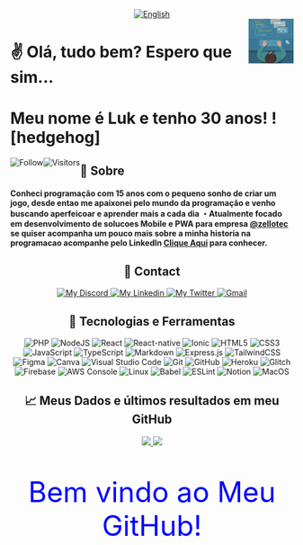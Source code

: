 <div align="center">
    <a href="https://github.com/marceloluk/" alt="English">
        <img alt="English" src="https://img.shields.io/static/v1?style=for-the-badge&label=Lang&message=English&color=555555">
    </a>
</div>

<img align="right" src="./imgs/cap.png" style="width:80px; height:80px; border: 50px; max-width:100%;">

# ✌ Olá, tudo bem? Espero que sim...  
# Meu nome é Luk e tenho 30 anos! ![hedgehog]

<p align="left">
    <div align="center">
        <a href="https://github.com/marceloluk?tab=followers">
            <img align="left" alt="Follow" src="https://img.shields.io/github/followers/marceloluk?style=flat&amp;logo=github&amp;label=followers&amp;color=2D76BF">
            <img align="left" alt="Visitors" src="https://visitor-badge.glitch.me/badge?page_id=marceloluk.visitor-badge">
        </a>
    </div>
</p>

<h2>🤔 Sobre</h2>
<h4>
Conheci programação com 15 anos com o pequeno sonho de criar um jogo, desde entao me apaixonei pelo mundo da programação e venho buscando aperfeicoar e aprender mais a cada dia
・Atualmente focado em desenvolvimento de solucoes Mobile e PWA  para empresa <a href="https://github.com/zellotec" alt="Zello tec">@zellotec</a> se quiser acompanha um pouco mais sobre a minha historia na programacao acompanhe pelo LinkedIn <a href="https://www.linkedin.com/in/marcelo-oliveira-16935437">Clique Aqui</a> para conhecer.
</h4>

<div align="center">
    <h2>👤 Contact</h2>
</div>
<p align="center">
    <a href="https://discord.com/users/745705784473551100">
        <img alt="My Discord" src="https://img.shields.io/static/v1?style=flat-square&logo=discord&label=Discord&message=marceloluk%238639&color=62b4ef">
    </a>
    <a href="https://www.linkedin.com/in/marcelo-oliveira-16935437/">
        <img alt="My Linkedin" src="https://img.shields.io/static/v1?style=flat-square&logo=linkedin&label=Linkedin&message=marceloluk&color=62b4ef">
    </a>
    <a href="https://twitter.com/marcelo_luk">
        <img alt="My Twitter" src="https://img.shields.io/static/v1?style=flat-square&logo=twitter&label=Twitter&message=MarceloLuk&color=f0743e">
    </a>
    <a href="mailto:marceloluk.gomes@gmail.com">
        <img alt="Gmail" src="https://img.shields.io/static/v1?style=flat-square&logo=gmail&label=Gmail&message=marceloluk.gomes@gmail.com&color=62b4ef">
    </a>
</p>

<div align="center">
    <h2>📑 Tecnologias e Ferramentas</h2>
    <p align="center">
        <img alt="PHP" src="https://img.shields.io/badge/PHP-%23430098.svg?style=for-the-badge&logo=php&logoColor=white"/>
        <img alt="NodeJS" src="https://img.shields.io/badge/node.js-%2343853D.svg?style=for-the-badge&logo=node&logoColor=white"/>
        <img alt="React" src="https://img.shields.io/badge/react-%23007ACC.svg?style=for-the-badge&logo=react&logoColor=white"/>
        <img alt="React-native" src="https://img.shields.io/badge/reactnative-%23000000.svg?style=for-the-badge&logo=react&logoColor=white"/>
        <img alt="Ionic" src="https://img.shields.io/badge/ionic-%23000000.svg?style=for-the-badge&logo=ionic&logoColor=white"/>
        <img alt="HTML5" src="https://img.shields.io/badge/html5-%23E34F26.svg?style=for-the-badge&logo=html5&logoColor=white"/>
        <img alt="CSS3" src="https://img.shields.io/badge/css3-%231572B6.svg?style=for-the-badge&logo=css3&logoColor=white"/>
        <img alt="JavaScript" src="https://img.shields.io/badge/javascript-%23323330.svg?style=for-the-badge&logo=javascript&logoColor=%23F7DF1E"/>
        <img alt="TypeScript" src="https://img.shields.io/badge/typescript-%23007ACC.svg?style=for-the-badge&logo=typescript&logoColor=white"/>
        <img alt="Markdown" src="https://img.shields.io/badge/markdown-%23000000.svg?style=for-the-badge&logo=markdown&logoColor=white"/>
        <img alt="Express.js" src="https://img.shields.io/badge/express.js-%23404d59.svg?style=for-the-badge&logo=express&logoColor=%2361DAFB"/>
        <img alt="TailwindCSS" src="https://img.shields.io/badge/tailwindcss-%2338B2AC.svg?style=for-the-badge&logo=tailwind-css&logoColor=white"/>
        <img alt="Figma" src="https://img.shields.io/badge/figma-%23F24E1E.svg?style=for-the-badge&logo=figma&logoColor=white"/>
        <img alt="Canva" src="https://img.shields.io/badge/Canva-%2300C4CC.svg?style=for-the-badge&logo=Canva&logoColor=white"/>
        <img alt="Visual Studio Code" src="https://img.shields.io/badge/VisualStudioCode-0078d7.svg?style=for-the-badge&logo=visual-studio-code&logoColor=white"/>
        <img alt="Git" src="https://img.shields.io/badge/git-%23F05033.svg?style=for-the-badge&logo=git&logoColor=white"/>
        <img alt="GitHub" src="https://img.shields.io/badge/github-%23121011.svg?style=for-the-badge&logo=github&logoColor=white"/>
        <img alt="Heroku" src="https://img.shields.io/badge/heroku-%23430098.svg?style=for-the-badge&logo=heroku&logoColor=white"/>
        <img alt="Glitch" src="https://img.shields.io/badge/glitch-%233333FF.svg?style=for-the-badge&logo=glitch&logoColor=white"/>
        <img alt="Firebase" src="https://img.shields.io/badge/firebase-%23039BE5.svg?style=for-the-badge&logo=firebase"/>
        <img alt="AWS Console" src="https://img.shields.io/badge/AWS-%23F05033.svg?style=for-the-badge&logo=aws&logoColor=white"/>
        <img alt="Linux" src="https://img.shields.io/badge/Linux-0078D6?style=for-the-badge&logo=linux&logoColor=white" />
        <img alt="Babel" src="https://img.shields.io/badge/Babel-F9DC3e?style=for-the-badge&logo=babel&logoColor=black" />
        <img alt="ESLint" src="https://img.shields.io/badge/ESLint-4B3263?style=for-the-badge&logo=eslint&logoColor=white" />
        <img alt="Notion" src="https://img.shields.io/badge/Notion-%23000000.svg?style=for-the-badge&logo=notion&logoColor=white"/>
        <img alt="MacOS" src="https://img.shields.io/badge/MacOS-0078D6?style=for-the-badge&logo=mac&logoColor=white" />
    </p>
</div>

<div align="center">
    <h2>📈 Meus Dados e últimos resultados em meu GitHub</h2>
</div>

<p align="center">
  <a href="https://github.com/marceloluk/">
    <img height="180em" src="https://github-readme-stats.vercel.app/api?username=marceloluk&show_icons=true&theme=react&line_height=27&title_color=fffff1&bg_color=DEG,62b4ef,f0743e" style="max-width:100%;">
    <img height="180em" src="https://github-readme-stats.vercel.app/api/top-langs/?username=marceloluk&layout=compact&theme=react&line_height=27&title_color=fffff1&bg_color=DEG,62b4ef,f0743e" style="max-width:100%;">
  </a>
</p>

<div align="center">
    <p style="color: blue; font-size: 50px;">Bem vindo ao Meu GitHub!</p>
<div>
